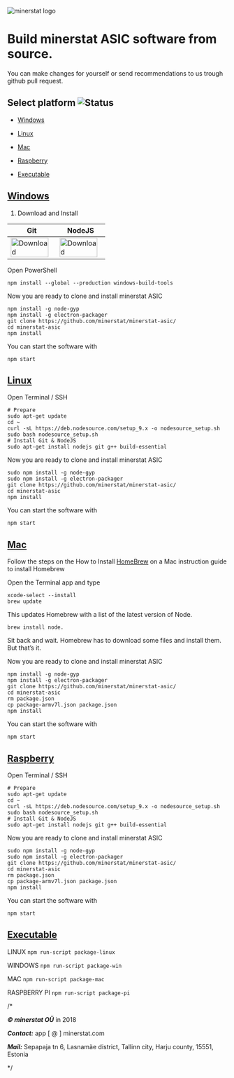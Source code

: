 ![minerstat logo](https://cdn.rawgit.com/minerstat/minerstat-asic/master/docs/logo_full.svg)

# Build minerstat ASIC software from source.

You can make changes for yourself or send recommendations to us trough github pull request.

## Select platform <img alt="Status" src="https://ci.appveyor.com/api/projects/status/github/coinscrow/minerstat-asic?branch=master&svg=true" alt="Build">

- [Windows](#windows)

- [Linux](#linux)

- [Mac](#mac)

- [Raspberry](#raspberry)

- [Executable](#executable)

## [Windows](#windows)

1) Download and Install


| Git | NodeJS |
|--|--|
| <a href='https://git-scm.com/download/win'><img alt="Download" src="https://cdn.rawgit.com/minerstat/minerstat-asic/master/docs/button_download.svg" width="95%"></a> | <a href='https://nodejs.org/en/'><img alt="Download" src="https://cdn.rawgit.com/minerstat/minerstat-asic/master/docs/button_download.svg" width="95%"></a> | 

Open PowerShell

    npm install --global --production windows-build-tools

Now you are ready to clone and install minerstat ASIC

    npm install -g node-gyp
    npm install -g electron-packager
    git clone https://github.com/minerstat/minerstat-asic/
    cd minerstat-asic
    npm install

You can start the software with

    npm start


## [Linux](#linux)

Open Terminal / SSH

    # Prepare
    sudo apt-get update
    cd ~
    curl -sL https://deb.nodesource.com/setup_9.x -o nodesource_setup.sh
    sudo bash nodesource_setup.sh
    # Install Git & NodeJS
    sudo apt-get install nodejs git g++ build-essential
    
Now you are ready to clone and install minerstat ASIC  

    sudo npm install -g node-gyp
    sudo npm install -g electron-packager
    git clone https://github.com/minerstat/minerstat-asic/
    cd minerstat-asic
    npm install

You can start the software with

    npm start


## [Mac](#mac)

Follow the steps on the How to Install [HomeBrew](https://treehouse.github.io/installation-guides/mac/homebrew) on a Mac instruction guide to install Homebrew 

Open the Terminal app and type 

    xcode-select --install
    brew update

This updates Homebrew with a list of the latest version of Node.

    brew install node.


Sit back and wait. Homebrew has to download some files and install them. But that’s it.


Now you are ready to clone and install minerstat ASIC  

    npm install -g node-gyp
    npm install -g electron-packager
    git clone https://github.com/minerstat/minerstat-asic/
    cd minerstat-asic
    rm package.json
    cp package-armv7l.json package.json
    npm install

You can start the software with

    npm start




## [Raspberry](#raspberry)

Open Terminal / SSH

    # Prepare
    sudo apt-get update
    cd ~
    curl -sL https://deb.nodesource.com/setup_9.x -o nodesource_setup.sh
    sudo bash nodesource_setup.sh
    # Install Git & NodeJS
    sudo apt-get install nodejs git g++ build-essential
    
Now you are ready to clone and install minerstat ASIC  
    
    sudo npm install -g node-gyp
    sudo npm install -g electron-packager
    git clone https://github.com/minerstat/minerstat-asic/
    cd minerstat-asic
    rm package.json
    cp package-armv7l.json package.json
    npm install

You can start the software with

    npm start


## [Executable](#executable)

LINUX `npm run-script package-linux`

WINDOWS `npm run-script package-win`

MAC  `npm run-script package-mac`

RASPBERRY PI `npm run-script package-pi`


/*

***© minerstat OÜ*** in 2018


***Contact:*** app [ @ ] minerstat.com 


***Mail:*** Sepapaja tn 6, Lasnamäe district, Tallinn city, Harju county, 15551, Estonia

*/
